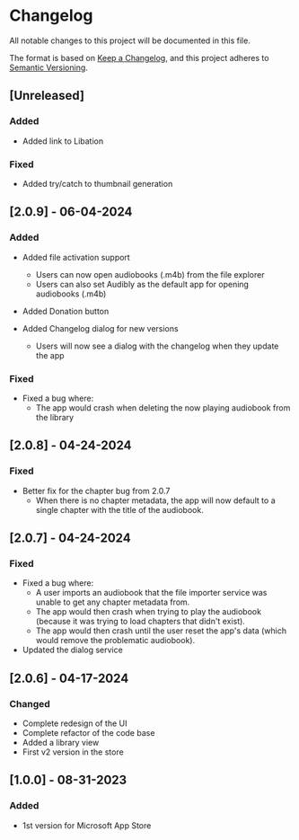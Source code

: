 # Changelog

All notable changes to this project will be documented in this file.

The format is based on [Keep a Changelog](https://keepachangelog.com/en/1.1.0/),
and this project adheres to [Semantic Versioning](https://semver.org/spec/v2.0.0.html).

## [Unreleased]

### Added

- Added link to Libation

### Fixed

- Added try/catch to thumbnail generation

## [2.0.9] - 06-04-2024

### Added

- Added file activation support
  - Users can now open audiobooks (.m4b) from the file explorer
  - Users can also set Audibly as the default app for opening audiobooks (.m4b)

- Added Donation button

- Added Changelog dialog for new versions
  - Users will now see a dialog with the changelog when they update the app

### Fixed

- Fixed a bug where:
  - The app would crash when deleting the now playing audiobook from the library

## [2.0.8] - 04-24-2024

### Fixed

- Better fix for the chapter bug from 2.0.7
  - When there is no chapter metadata, the app will now default to a single chapter with the title of the audiobook.

## [2.0.7] - 04-24-2024

### Fixed

- Fixed a bug where:
  - A user imports an audiobook that the file importer service was unable to get any chapter metadata from.
  - The app would then crash when trying to play the audiobook (because it was trying to load chapters that didn't exist).
  - The app would then crash until the user reset the app's data (which would remove the problematic audiobook).
- Updated the dialog service 

## [2.0.6] - 04-17-2024

### Changed

- Complete redesign of the UI
- Complete refactor of the code base
- Added a library view
- First v2 version in the store


## [1.0.0] - 08-31-2023

### Added

- 1st version for Microsoft App Store